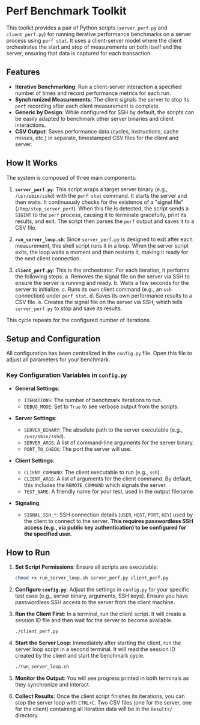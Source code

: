 # Perf Benchmark Toolkit

This toolkit provides a pair of Python scripts (`server_perf.py` and `client_perf.py`) for running iterative performance benchmarks on a server process using `perf stat`. It uses a client-server model where the client orchestrates the start and stop of measurements on both itself and the server, ensuring that data is captured for each transaction.

## Features

- **Iterative Benchmarking**: Run a client-server interaction a specified number of times and record performance metrics for each run.
- **Synchronized Measurements**: The client signals the server to stop its `perf` recording after each client measurement is complete.
- **Generic by Design**: While configured for SSH by default, the scripts can be easily adapted to benchmark other server binaries and client interactions.
- **CSV Output**: Saves performance data (cycles, instructions, cache misses, etc.) in separate, timestamped CSV files for the client and server.

## How It Works

The system is composed of three main components:

1.  **`server_perf.py`**: This script wraps a target server binary (e.g., `/usr/sbin/sshd`) with the `perf stat` command. It starts the server and then waits. It continuously checks for the existence of a "signal file" (`/tmp/stop_server_perf`). When this file is detected, the script sends a `SIGINT` to the `perf` process, causing it to terminate gracefully, print its results, and exit. The script then parses the `perf` output and saves it to a CSV file.

2.  **`run_server_loop.sh`**: Since `server_perf.py` is designed to exit after each measurement, this shell script runs it in a loop. When the server script exits, the loop waits a moment and then restarts it, making it ready for the next client connection.

3.  **`client_perf.py`**: This is the orchestrator. For each iteration, it performs the following steps:
    a. Removes the signal file on the server via SSH to ensure the server is running and ready.
    b. Waits a few seconds for the server to initialize.
    c. Runs its own client command (e.g., an `ssh` connection) under `perf stat`.
    d. Saves its own performance results to a CSV file.
    e. Creates the signal file on the server via SSH, which tells `server_perf.py` to stop and save its results.

This cycle repeats for the configured number of iterations.

## Setup and Configuration

All configuration has been centralized in the `config.py` file. Open this file to adjust all parameters for your benchmark.

### Key Configuration Variables in `config.py`

- **General Settings**:
  - `ITERATIONS`: The number of benchmark iterations to run.
  - `DEBUG_MODE`: Set to `True` to see verbose output from the scripts.

- **Server Settings**:
  - `SERVER_BINARY`: The absolute path to the server executable (e.g., `/usr/sbin/sshd`).
  - `SERVER_ARGS`: A list of command-line arguments for the server binary.
  - `PORT_TO_CHECK`: The port the server will use.

- **Client Settings**:
  - `CLIENT_COMMAND`: The client executable to run (e.g., `ssh`).
  - `CLIENT_ARGS`: A list of arguments for the client command. By default, this includes the `REMOTE_COMMAND` which signals the server.
  - `TEST_NAME`: A friendly name for your test, used in the output filename.

- **Signaling**:
  - `SIGNAL_SSH_*`: SSH connection details (`USER`, `HOST`, `PORT`, `KEY`) used by the client to connect to the server. **This requires passwordless SSH access (e.g., via public key authentication) to be configured for the specified user.**

## How to Run

1.  **Set Script Permissions**: Ensure all scripts are executable:
    ```bash
    chmod +x run_server_loop.sh server_perf.py client_perf.py
    ```

2.  **Configure `config.py`**: Adjust the settings in `config.py` for your specific test case (e.g., server binary, arguments, SSH keys). Ensure you have passwordless SSH access to the server from the client machine.

3.  **Run the Client First**: In a terminal, run the client script. It will create a session ID file and then wait for the server to become available.
    ```bash
    ./client_perf.py
    ```

4.  **Start the Server Loop**: Immediately after starting the client, run the server loop script in a second terminal. It will read the session ID created by the client and start the benchmark cycle.
    ```bash
    ./run_server_loop.sh
    ```

5.  **Monitor the Output**: You will see progress printed in both terminals as they synchronize and interact.

6.  **Collect Results**: Once the client script finishes its iterations, you can stop the server loop with `CTRL+C`. Two CSV files (one for the server, one for the client) containing all iteration data will be in the `Results/` directory.

